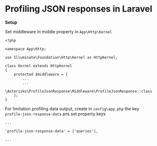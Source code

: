 # Profiling JSON responses in Laravel
    
**Setup**

Set middleware in middle property in `App\Http\Kernel`
```
<?php

namespace App\Http;

use Illuminate\Foundation\Http\Kernel as HttpKernel;

class Kernel extends HttpKernel
{
    protected $middleware = [
        ...
        ...
        \Axterisko\ProfileJsonResponse\Middleware\ProfileJsonResponse::class
    ];
}
```


For limitation profiling data output, create in `config\app.php` the key `profile-json-response-data` ans set property keys
```
...

'profile-json-response-data' = ['queries'],

...

```
